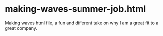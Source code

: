 # making-waves-summer-job.html
Making waves html file, a fun and different take on why I am a great fit to a great company. 
